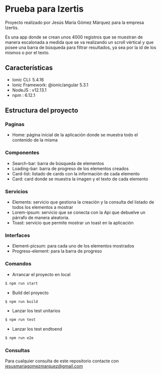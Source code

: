 # Prueba para Izertis

Proyecto realizado por Jesús María Gómez Márquez para la empresa Izertis.

Es una app donde se crean unos 4000 registros que se muestran de manera escalonada a medida que se va realizando un scroll vértical y que posee una barra de búsqueda para filtrar resultados, ya sea por la id de los mismos o por el texto.

## Características

  - Ionic CLI: 5.4.16 
  - Ionic Framework: @ionic/angular 5.3.1
  - NodeJS : v12.13.1
  - npm    : 6.12.1

## Estructura del proyecto

### Paginas

 - Home: página inicial de la aplicación donde se muestra todo el contenido de la misma

### Componentes

 - Search-bar: barra de búsqueda de elementos
 - Loading-bar: barra de progreso de los elementos creados
 - Card-list: listado de cards con la información de cada elemento
 - Card: card donde se muestra la imagen y el texto de cada elemento

### Servicios

- Elements: servicio que gestiona la creación y la consulta del listado de todos los elementos a mostrar
- Lorem-ipsum: servicio que se conecta con la Api que debuelve un párrafo de manera aleatoria.
- Toast: servicio que permite mostrar un toast en la aplicación

### Interfaces

 - Element-picsum: para cada uno de los elementos mostrados
 - Progress-element: para la barra de progreso

### Comandos

- Arrancar el proyecto en local
```sh
$ npm run start
```
- Build del proyecto
```sh
$ npm run build
```
- Lanzar los test unitarios
```sh
$ npm run test
```
- Lanzar los test endtoend
```sh
$ npm run e2e
```

### Consultas

Para cualquier consulta de este repositorio contacte con jesusmariagomezmarquez@gmail.com
